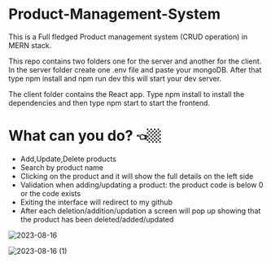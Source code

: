 # Product-Management-System 
 
This is a Full fledged Product management system (CRUD operation) in MERN stack.

This repo contains two folders one for the server and another for the client. In the server folder create one .env file and paste your mongoDB. After that type npm install and npm run dev this will start your dev server.

The client folder contains the React app. Type npm install to install the dependencies and then type npm start to start the frontend.
 
 # What can you do? 👈🏼
- Add,Update,Delete products
- Search by product name
- Clicking on the product and it will show the full details on the left side
- Validation when adding/updating a product: the product code is below 0 or the code exists
- Exiting the interface will redirect to my github
- After each deletion/addition/updation a screen will pop up showing that the product has been deleted/added/updated


![2023-08-16](https://github.com/BenEliyahu/Product-Management-System/assets/108268890/cd088e5b-f818-4522-8538-9e6e0d7d176c)

![2023-08-16 (1)](https://github.com/BenEliyahu/Product-Management-System/assets/108268890/dde9fccf-b355-4d4b-aa58-26c75c0621a5)





